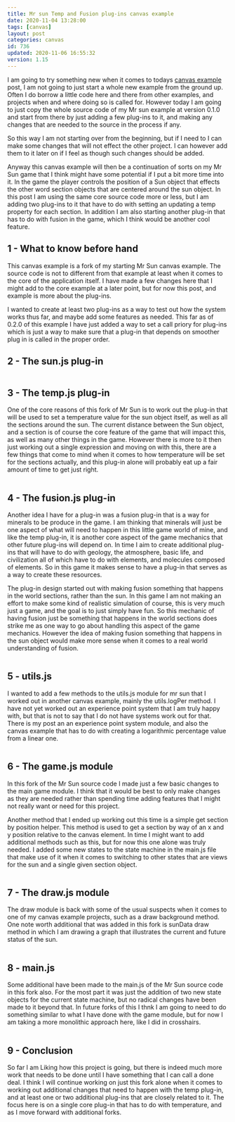 ```yaml
---
title: Mr sun Temp and Fusion plug-ins canvas example
date: 2020-11-04 13:28:00
tags: [canvas]
layout: post
categories: canvas
id: 736
updated: 2020-11-06 16:55:32
version: 1.15
---
```


I am going to try something new when it comes to todays [canvas example](/2020/03/23/canvas-example/) post, I am not going to just start a whole new example from the ground up. Often I do borrow a little code here and there from other examples, and projects when and where doing so is called for. However today I am going to just copy the whole source code of my Mr sun example at version 0.1.0 and start from there by just adding a few plug-ins to it, and making any changes that are needed to the source in the process if any.

So this way I am not starting over from the beginning, but if I need to I can make some changes that will not effect the other project. I can however add them to it later on if I feel as though such changes should be added.

Anyway this canvas example will then be a continuation of sorts on my Mr Sun game that I think might have some potential if I put a bit more time into it. In the game the player controls the position of a Sun object that effects the other word section objects that are centered around the sun object. In this post I am using the same core source code more or less, but I am adding two plug-ins to it that have to do with setting an updating a temp property for each section. In addition I am also starting another plug-in that has to do with fusion in the game, which I think would be another cool feature.

<!-- more -->

## 1 - What to know before hand

This canvas example is a fork of my starting Mr Sun canvas example. The source code is not to different from that example at least when it comes to the core of the application itself. I have made a few changes here that I might add to the core example at a later point, but for now this post, and example is more about the plug-ins.

I wanted to create at least two plug-ins as a way to test out how the system works thus far, and maybe add some features as needed. This far as of 0.2.0 of this example I have just added a way to set a call priory for plug-ins which is just a way to make sure that a plug-in that depends on smoother plug in is called in the proper order.

## 2 - The sun.js plug-in



```js
```

## 3 - The temp.js plug-in

One of the core reasons of this fork of Mr Sun is to work out the plug-in that will be used to set a temperature value for the sun object itself, as well as all the sections around the sun. The current distance between the Sun object, and a section is of course the core feature of the game that will impact this, as well as many other things in the game. However there is more to it then just working out a single expression and moving on with this, there are a few things that come to mind when it comes to how temperature will be set for the sections actually, and this plug-in alone will probably eat up a fair amount of time to get just right.

```js
```

## 4 - The fusion.js plug-in

Another idea I have for a plug-in was a fusion plug-in that is a way for minerals to be produce in the game. I am thinking that minerals will just be one aspect of what will need to happen in this little game world of mine, and like the temp plug-in, it is another core aspect of the game mechanics that other future plug-ins will depend on. In time I aim to create additional plug-ins that will have to do with geology, the atmosphere, basic life, and civilization all of which have to do with elements, and molecules composed of elements. So in this game it makes sense to have a plug-in that serves as a way to create these resources.

The plug-in design started out with making fusion something that happens in the world sections, rather than the sun. In this game I am not making an effort to make some kind of realistic simulation of course, this is very much just a game, and the goal is to just simply have fun. So this mechanic of having fusion just be something that happens in the world sections does strike me as one way to go about handling this aspect of the game mechanics. However the idea of making fusion something that happens in the sun object would make more sense when it comes to a real world understanding of fusion.

```js
```

## 5 - utils.js

I wanted to add a few methods to the utils.js module for mr sun that I worked out in another canvas example, mainly the utils.logPer method. I have not yet worked out an experience point system that I am truly happy with, but that is not to say that I do not have systems work out for that. There is my post an an experience point system module, and also the canvas example that has to do with creating a logarithmic percentage value from a linear one.

```js
```

## 6 - The game.js module

In this fork of the Mr Sun source code I made just a few basic changes to the main game module. I think that it would be best to only make changes as they are needed rather than spending time adding features that I might not really want or need for this project.

Another method that I ended up working out this time is a simple get section by position helper. This method is used to get a section by way of an x and y position relative to the canvas element. In time I might want to add additional methods such as this, but for now this one alone was truly needed. I added some new states to the state machine in the main.js file that make use of it when it comes to switching to other states that are views for the sun and a single given section object.

```js
```

## 7 - The draw.js module

The draw module is back with some of the usual suspects when it comes to one of my canvas example projects, such as a draw background method. One note worth additional that was added in this fork is sunData draw method in which I am drawing a graph that illustrates the current and future status of the sun.

```js
```

## 8 - main.js

Some additional have been made to the main.js of the Mr Sun source code in this fork also. For the most part it was just the addition of two new state objects for the current state machine, but no radical changes have been made to it beyond that. In future forks of this I thnk I am going to need to do something similar to what I have done with the game module, but for now I am taking a more monolithic approach here, like I did in crosshairs.

```js
```

## 9 - Conclusion

So far I am Liking how this project is going, but there is indeed much more work that needs to be done until I have something that I can call a done deal. I think I will continue working on just this fork alone when it comes to working out additional changes that need to happen with the temp plug-in, and at least one or two additional plug-ins that are closely related to it. The focus here is on a single core plug-in that has to do with temperature, and as I move forward with additional forks.